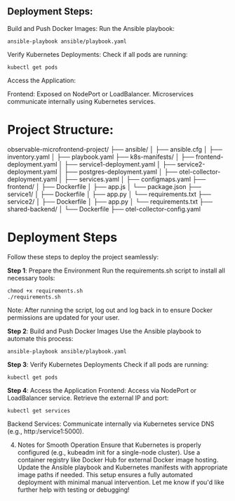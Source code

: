 ## Deployment Steps:

Build and Push Docker Images: Run the Ansible playbook:

    ansible-playbook ansible/playbook.yaml

Verify Kubernetes Deployments: Check if all pods are running:

    kubectl get pods

Access the Application:

Frontend: Exposed on NodePort or LoadBalancer.
Microservices communicate internally using Kubernetes services.

# Project Structure:

observable-microfrontend-project/
├── ansible/
│   ├── ansible.cfg
│   ├── inventory.yaml
│   ├── playbook.yaml
├── k8s-manifests/
│   ├── frontend-deployment.yaml
│   ├── service1-deployment.yaml
│   ├── service2-deployment.yaml
│   ├── postgres-deployment.yaml
│   ├── otel-collector-deployment.yaml
│   ├── services.yaml
│   ├── configmaps.yaml
├── frontend/
│   ├── Dockerfile
│   ├── app.js
│   └── package.json
├── service1/
│   ├── Dockerfile
│   ├── app.py
│   └── requirements.txt
├── service2/
│   ├── Dockerfile
│   ├── app.py
│   └── requirements.txt
├── shared-backend/
│   └── Dockerfile
├── otel-collector-config.yaml


# Deployment Steps

Follow these steps to deploy the project seamlessly:

**Step 1**: Prepare the Environment
Run the requirements.sh script to install all necessary tools:

    chmod +x requirements.sh
    ./requirements.sh

Note: After running the script, log out and log back in to ensure Docker permissions are updated for your user.

**Step 2**: Build and Push Docker Images
Use the Ansible playbook to automate this process:

    ansible-playbook ansible/playbook.yaml

**Step 3**: Verify Kubernetes Deployments
Check if all pods are running:
 
    kubectl get pods

**Step 4**: Access the Application
Frontend: Access via NodePort or LoadBalancer service. Retrieve the external IP and port:

    kubectl get services

Backend Services: Communicate internally via Kubernetes service DNS (e.g., http:/service1:5000).

4. Notes for Smooth Operation
Ensure that Kubernetes is properly configured (e.g., kubeadm init for a single-node cluster).
Use a container registry like Docker Hub for external Docker image hosting. Update the Ansible playbook and Kubernetes manifests with appropriate image paths if needed.
This setup ensures a fully automated deployment with minimal manual intervention. Let me know if you'd like further help with testing or debugging!